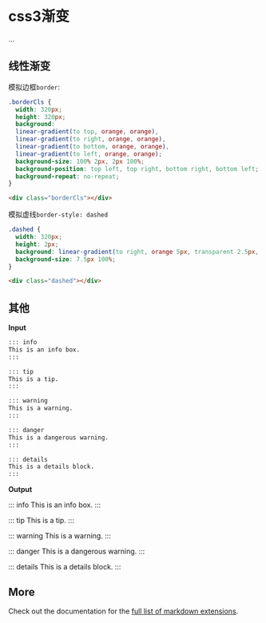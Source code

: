 # css3渐变

...

## 线性渐变

模拟边框`border`:

````css
.borderCls {
  width: 320px;
  height: 320px;
  background:
  linear-gradient(to top, orange, orange), 
  linear-gradient(to right, orange, orange),
  linear-gradient(to bottom, orange, orange),
  linear-gradient(to left, orange, orange);
  background-size: 100% 2px, 2px 100%;
  background-position: top left, top right, bottom right, bottom left;
  background-repeat: no-repeat;
}
````

```html
<div class="borderCls"></div>
```

模拟虚线`border-style: dashed`

```css
.dashed {
  width: 320px;
  height: 2px;
  background: linear-gradient(to right, orange 5px, transparent 2.5px, transparent);
  background-size: 7.5px 100%;
}
```

```html
<div class="dashed"></div>
```

## 其他

**Input**

```md
::: info
This is an info box.
:::

::: tip
This is a tip.
:::

::: warning
This is a warning.
:::

::: danger
This is a dangerous warning.
:::

::: details
This is a details block.
:::
```

**Output**

::: info
This is an info box.
:::

::: tip
This is a tip.
:::

::: warning
This is a warning.
:::

::: danger
This is a dangerous warning.
:::

::: details
This is a details block.
:::

## More

Check out the documentation for the [full list of markdown extensions](https://vitepress.dev/guide/markdown).
